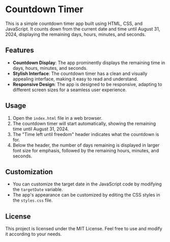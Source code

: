 # Countdown Timer

This is a simple countdown timer app built using HTML, CSS, and JavaScript. It counts down from the current date and time until August 31, 2024, displaying the remaining days, hours, minutes, and seconds.

## Features

- **Countdown Display**: The app prominently displays the remaining time in days, hours, minutes, and seconds.
- **Stylish Interface**: The countdown timer has a clean and visually appealing interface, making it easy to read and understand.
- **Responsive Design**: The app is designed to be responsive, adapting to different screen sizes for a seamless user experience.

## Usage

1. Open the `index.html` file in a web browser.
2. The countdown timer will start automatically, showing the remaining time until August 31, 2024.
3. The "Time left until freedom" header indicates what the countdown is for.
4. Below the header, the number of days remaining is displayed in larger font size for emphasis, followed by the remaining hours, minutes, and seconds.

## Customization

- You can customize the target date in the JavaScript code by modifying the `targetDate` variable.
- The app's appearance can be customized by editing the CSS styles in the `styles.css` file.

## License

This project is licensed under the MIT License. Feel free to use and modify it according to your needs.

